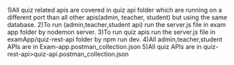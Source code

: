 1)All quiz related apis are covered in quiz api folder which are running on a different port than all other apis(admin, teacher, student) but using the same database. 
2)To run (admin,teacher,student api) run the server.js file in exam app folder by nodemon server.
3)To run quiz apis run the server.js file in examApp/quiz-rest-api folder by npm run dev.
4)All admin,teacher,student APIs are in Exam-app.postman_collection.json
5)All quiz APIs are in quiz-rest-api>quiz-api.postman_collection.json
